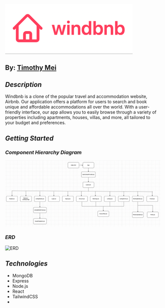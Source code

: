 ![Windbnb](/project_media/windbnb%20logo.png)

## By: [Timothy Mei](https://www.linkedin.com/in/timothymei/)

## **_Description_**

Windbnb is a clone of the popular travel and accommodation website, Airbnb. Our application offers a platform for users to search and book unique and affordable accommodations all over the world. With a user-friendly interface, our app allows you to easily browse through a variety of properties including apartments, houses, villas, and more, all tailored to your budget and preferences.

## **_Getting Started_**

### **_Component Hierarchy Diagram_**

![Component Hierarchy Diagram](/project_media/windbnb_component_heirarchy_diagram.png)

### **_ERD_**

![ERD](/img/ERD.png)

## **_Technologies_**

- MongoDB
- Express
- Node.js
- React
- TailwindCSS
-
